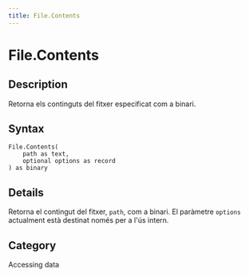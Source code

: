```yaml
---
title: File.Contents
---
```


# File.Contents


## Description

Retorna els continguts del fitxer especificat com a binari.


## Syntax

```powerquery
File.Contents(
    path as text,
    optional options as record
) as binary
```


## Details

Retorna el contingut del fitxer, <code>path</code>, com a binari. El paràmetre <code>options</code> actualment està destinat només per a l'ús intern.



## Category
Accessing data
